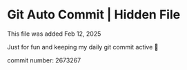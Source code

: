 # Git Auto Commit | Hidden File

This file was added Feb 12, 2025

Just for fun and keeping my daily git commit active 🤪

commit number: 2673267
